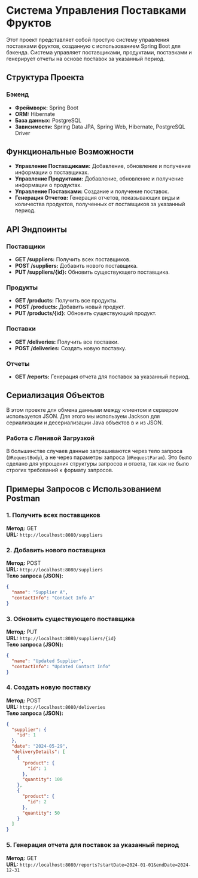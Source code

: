 # Система Управления Поставками Фруктов

Этот проект представляет собой простую систему управления поставками фруктов, созданную с использованием Spring Boot для бэкенда. Система управляет поставщиками, продуктами, поставками и генерирует отчеты на основе поставок за указанный период.

## Структура Проекта

### Бэкенд

- **Фреймворк:** Spring Boot
- **ORM:** Hibernate
- **База данных:** PostgreSQL
- **Зависимости:** Spring Data JPA, Spring Web, Hibernate, PostgreSQL Driver

## Функциональные Возможности

- **Управление Поставщиками:** Добавление, обновление и получение информации о поставщиках.
- **Управление Продуктами:** Добавление, обновление и получение информации о продуктах.
- **Управление Поставками:** Создание и получение поставок.
- **Генерация Отчетов:** Генерация отчетов, показывающих виды и количества продуктов, полученных от поставщиков за указанный период.

## API Эндпоинты

### Поставщики

- **GET /suppliers:** Получить всех поставщиков.
- **POST /suppliers:** Добавить нового поставщика.
- **PUT /suppliers/{id}:** Обновить существующего поставщика.

### Продукты

- **GET /products:** Получить все продукты.
- **POST /products:** Добавить новый продукт.
- **PUT /products/{id}:** Обновить существующий продукт.

### Поставки

- **GET /deliveries:** Получить все поставки.
- **POST /deliveries:** Создать новую поставку.

### Отчеты

- **GET /reports:** Генерация отчета для поставок за указанный период.

## Сериализация Объектов

В этом проекте для обмена данными между клиентом и сервером используется JSON. Для этого мы используем Jackson для сериализации и десериализации Java объектов в и из JSON.

### Работа с Ленивой Загрузкой

В большинстве случаев данные запрашиваются через тело запроса (`@RequestBody`), а не через параметры запроса (`@RequestParam`). Это было сделано для упрощения структуры запросов и ответа, так как не было строгих требований к формату запросов.

## Примеры Запросов с Использованием Postman

### 1. Получить всех поставщиков

**Метод:** GET  
**URL:** `http://localhost:8080/suppliers`

### 2. Добавить нового поставщика

**Метод:** POST  
**URL:** `http://localhost:8080/suppliers`  
**Тело запроса (JSON):**

```json
{
  "name": "Supplier A",
  "contactInfo": "Contact Info A"
}
```

### 3. Обновить существующего поставщика

**Метод:** PUT  
**URL:** `http://localhost:8080/suppliers/{id}`  
**Тело запроса (JSON):**

```json
{
  "name": "Updated Supplier",
  "contactInfo": "Updated Contact Info"
}
```

### 4. Создать новую поставку

**Метод:** POST  
**URL:** `http://localhost:8080/deliveries`  
**Тело запроса (JSON):**

```json
{
  "supplier": {
    "id": 1
  },
  "date": "2024-05-29",
  "deliveryDetails": [
    {
      "product": {
        "id": 1
      },
      "quantity": 100
    },
    {
      "product": {
        "id": 2
      },
      "quantity": 50
    }
  ]
}
```

### 5. Генерация отчета для поставок за указанный период

**Метод:** GET  
**URL:** `http://localhost:8080/reports?startDate=2024-01-01&endDate=2024-12-31`
